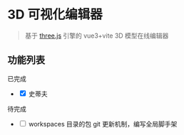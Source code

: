 # 3D 可视化编辑器

> 基于 [three.js](https://threejs.org/) 引擎的 vue3+vite 3D 模型在线编辑器

## 功能列表

已完成

-   <input type="checkbox" checked > 史蒂夫

待完成

-   <input type="checkbox" > workspaces 目录的包 git 更新机制，编写全局脚手架
